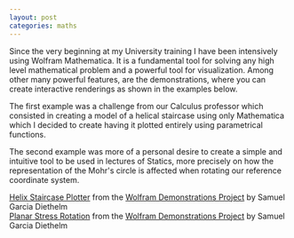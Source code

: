 ```yaml
---
layout: post
categories: maths
---
```

Since the very beginning at my University training I have been intensively using Wolfram Mathematica. It is a fundamental tool for solving any high level mathematical problem and a powerful tool for visualization. Among other many powerful features, are the demonstrations, where you can create interactive renderings as shown in the examples below.<!--more-->

The first example was a challenge from our Calculus professor which consisted in creating a model of a helical staircase using only Mathematica which I decided to create having it plotted entirely using parametrical functions.

The second example was more of a personal desire to create a simple and intuitive tool to be used in lectures of Statics, more precisely on how the representation of the Mohr's circle is affected when rotating our reference coordinate system.

<script type='text/javascript' src='https://demonstrations.wolfram.com/javascript/embed.js' ></script><script type='text/javascript'>var demoObj = new DEMOEMBED(); demoObj.run('HelixStaircasePlotter', '', '559', '640');</script>
<div id="DEMO_HelixStaircasePlotter"><a class="demonstrationHyperlink" href="https://demonstrations.wolfram.com/HelixStaircasePlotter/" target="_blank" rel="noopener">Helix Staircase Plotter</a> from the <a class="demonstrationHyperlink" href="https://demonstrations.wolfram.com/" target="_blank" rel="noopener">Wolfram Demonstrations Project</a> by Samuel Garcia Diethelm</div>

<script type='text/javascript' src='https://demonstrations.wolfram.com/javascript/embed.js' ></script><script type='text/javascript'>var demoObj = new DEMOEMBED(); demoObj.run('PlanarStressRotation', '', '429', '605');</script>
<div id="DEMO_PlanarStressRotation"><a class="demonstrationHyperlink" href="https://demonstrations.wolfram.com/PlanarStressRotation/" target="_blank" rel="noopener">Planar Stress Rotation</a> from the <a class="demonstrationHyperlink" href="https://demonstrations.wolfram.com/" target="_blank" rel="noopener">Wolfram Demonstrations Project</a> by Samuel Garcia Diethelm</div>

